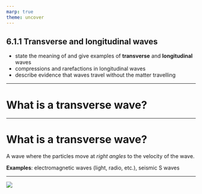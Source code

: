 ```yaml
---
marp: true
theme: uncover
---
```


## 6.1.1 Transverse and longitudinal waves

- state the meaning of and give examples of **transverse** and **longitudinal** waves
- compressions and rarefactions in longitudinal waves
- describe evidence that waves travel without the matter travelling

---

# What is a transverse wave?

---

# What is a transverse wave?

A wave where the particles move at _right angles_ to the velocity of the wave.

**Examples**: electromagnetic waves (light, radio, etc.), seismic S waves

---

![](<https://storage.googleapis.com/pivot-app/IGCSECIE/June%202016%20(v2)%20QP%20-%20%20Paper%201%20CIE%20Physics%20IGCSE/Q21.png>)
